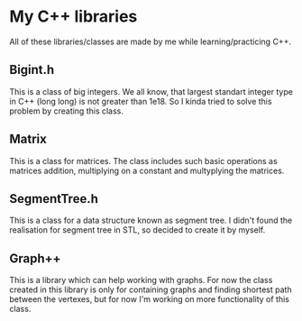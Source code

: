 # My C++ libraries
All of these libraries/classes are made by me while learning/practicing C++.

## Bigint.h
This is a class of big integers. We all know, that largest standart integer type in C++ (long long) is not greater than 1e18. So I kinda tried to solve this problem by creating this class.

## Matrix
This is a class for matrices. The class includes such basic operations as matrices addition, multiplying on a constant and multyplying the matrices.

## SegmentTree.h
This is a class for a data structure known as segment tree. I didn't found the realisation for segment tree in STL, so decided to create it by myself.

## Graph++
This is a library which can help working with graphs. For now the class created in this library is only for containing graphs and finding shortest path between the vertexes, but for now I'm working on more functionality of this class.

